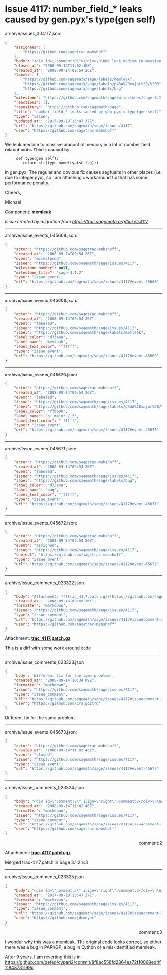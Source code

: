 # Issue 4117: number_field_* leaks caused by gen.pyx's type(gen self)

archive/issues_004117.json:
```json
{
    "assignees": [
        "https://github.com/sagetrac-mabshoff"
    ],
    "body": "<div id=\"comment:0\"></div>\n\nWe leak medium to massive amount of memory in a lot of number field related code. This is caused by\n\n```\n     def type(gen self):\n        return str(type_name(typ(self.g)))\n```\nin gen.pyx. The regular and obvious fix causes segfualts in other places (i.e. due to integer.pyx), so I am attaching a workaround fix that has some performance penalty.\n\nCheers,\n\nMichael\n\nComponent: **memleak**\n\n_Issue created by migration from https://trac.sagemath.org/ticket/4117_\n\n",
    "closed_at": "2008-09-14T11:02:46Z",
    "created_at": "2008-09-14T09:54:26Z",
    "labels": [
        "https://github.com/sagemath/sage/labels/memleak",
        "https://github.com/sagemath/sage/labels/p%3A%20major%20/%203",
        "https://github.com/sagemath/sage/labels/bug"
    ],
    "milestone": "https://github.com/sagemath/sage/milestones/sage-3.1.2",
    "reactions": [],
    "repository": "https://github.com/sagemath/sage",
    "title": "number_field_* leaks caused by gen.pyx's type(gen self)",
    "type": "issue",
    "updated_at": "2017-09-19T13:47:37Z",
    "url": "https://github.com/sagemath/sage/issues/4117",
    "user": "https://github.com/sagetrac-mabshoff"
}
```
<div id="comment:0"></div>

We leak medium to massive amount of memory in a lot of number field related code. This is caused by

```
     def type(gen self):
        return str(type_name(typ(self.g)))
```
in gen.pyx. The regular and obvious fix causes segfualts in other places (i.e. due to integer.pyx), so I am attaching a workaround fix that has some performance penalty.

Cheers,

Michael

Component: **memleak**

_Issue created by migration from https://trac.sagemath.org/ticket/4117_





---

archive/issue_events_045668.json:
```json
{
    "actor": "https://github.com/sagetrac-mabshoff",
    "created_at": "2008-09-14T09:54:26Z",
    "event": "milestoned",
    "issue": "https://github.com/sagemath/sage/issues/4117",
    "milestone_number": null,
    "milestone_title": "sage-3.1.2",
    "type": "issue_event",
    "url": "https://github.com/sagemath/sage/issues/4117#event-45668"
}
```



---

archive/issue_events_045669.json:
```json
{
    "actor": "https://github.com/sagetrac-mabshoff",
    "created_at": "2008-09-14T09:54:26Z",
    "event": "labeled",
    "issue": "https://github.com/sagemath/sage/issues/4117",
    "label": "https://github.com/sagemath/sage/labels/memleak",
    "label_color": "d73a4a",
    "label_name": "memleak",
    "label_text_color": "ffffff",
    "type": "issue_event",
    "url": "https://github.com/sagemath/sage/issues/4117#event-45669"
}
```



---

archive/issue_events_045670.json:
```json
{
    "actor": "https://github.com/sagetrac-mabshoff",
    "created_at": "2008-09-14T09:54:26Z",
    "event": "labeled",
    "issue": "https://github.com/sagemath/sage/issues/4117",
    "label": "https://github.com/sagemath/sage/labels/p%3A%20major%20/%203",
    "label_color": "ffbb00",
    "label_name": "p: major / 3",
    "label_text_color": "ffffff",
    "type": "issue_event",
    "url": "https://github.com/sagemath/sage/issues/4117#event-45670"
}
```



---

archive/issue_events_045671.json:
```json
{
    "actor": "https://github.com/sagetrac-mabshoff",
    "created_at": "2008-09-14T09:54:26Z",
    "event": "labeled",
    "issue": "https://github.com/sagemath/sage/issues/4117",
    "label": "https://github.com/sagemath/sage/labels/bug",
    "label_color": "d73a4a",
    "label_name": "bug",
    "label_text_color": "ffffff",
    "type": "issue_event",
    "url": "https://github.com/sagemath/sage/issues/4117#event-45671"
}
```



---

archive/issue_events_045672.json:
```json
{
    "actor": "https://github.com/sagetrac-mabshoff",
    "created_at": "2008-09-14T09:54:26Z",
    "event": "assigned",
    "issue": "https://github.com/sagemath/sage/issues/4117",
    "subject": "https://github.com/sagetrac-mabshoff",
    "type": "issue_event",
    "url": "https://github.com/sagemath/sage/issues/4117#event-45672"
}
```



---

archive/issue_comments_023322.json:
```json
{
    "body": "Attachment: **[trac_4117.patch.gz](https://github.com/sagemath/sage/files/ticket4117/trac_4117.patch.gz)**\n\nThis is a diff with some work around code",
    "created_at": "2008-09-14T09:55:26Z",
    "formatter": "markdown",
    "issue": "https://github.com/sagemath/sage/issues/4117",
    "type": "issue_comment",
    "url": "https://github.com/sagemath/sage/issues/4117#issuecomment-23322",
    "user": "https://github.com/sagetrac-mabshoff"
}
```

Attachment: **[trac_4117.patch.gz](https://github.com/sagemath/sage/files/ticket4117/trac_4117.patch.gz)**

This is a diff with some work around code



---

archive/issue_comments_023323.json:
```json
{
    "body": "Different fix for the same problem",
    "created_at": "2008-09-14T10:34:09Z",
    "formatter": "markdown",
    "issue": "https://github.com/sagemath/sage/issues/4117",
    "type": "issue_comment",
    "url": "https://github.com/sagemath/sage/issues/4117#issuecomment-23323",
    "user": "https://github.com/craigcitro"
}
```

Different fix for the same problem



---

archive/issue_events_045673.json:
```json
{
    "actor": "https://github.com/sagetrac-mabshoff",
    "created_at": "2008-09-14T11:02:46Z",
    "event": "closed",
    "issue": "https://github.com/sagemath/sage/issues/4117",
    "type": "issue_event",
    "url": "https://github.com/sagemath/sage/issues/4117#event-45673"
}
```



---

archive/issue_comments_023324.json:
```json
{
    "body": "<div id=\"comment:2\" align=\"right\">comment:2</div>\n\nAttachment: **[trac-4117.patch.gz](https://github.com/sagemath/sage/files/ticket4117/trac-4117.patch.gz)**\n\nMerged trac-4117.patch in Sage 3.1.2.rc3",
    "created_at": "2008-09-14T11:02:46Z",
    "formatter": "markdown",
    "issue": "https://github.com/sagemath/sage/issues/4117",
    "type": "issue_comment",
    "url": "https://github.com/sagemath/sage/issues/4117#issuecomment-23324",
    "user": "https://github.com/sagetrac-mabshoff"
}
```

<div id="comment:2" align="right">comment:2</div>

Attachment: **[trac-4117.patch.gz](https://github.com/sagemath/sage/files/ticket4117/trac-4117.patch.gz)**

Merged trac-4117.patch in Sage 3.1.2.rc3



---

archive/issue_comments_023325.json:
```json
{
    "body": "<div id=\"comment:3\" align=\"right\">comment:3</div>\n\nI wonder why this was a memleak. The original code looks correct, so either there was a bug in PARI/GP, a bug in Cython or a mis-identified memleak.\n\nAfter 9 years, I am reverting this is in https://github.com/defeo/cypari2/commit/8f8ec558fd2864ea72f10068ed4f11843731199d",
    "created_at": "2017-09-19T13:47:37Z",
    "formatter": "markdown",
    "issue": "https://github.com/sagemath/sage/issues/4117",
    "type": "issue_comment",
    "url": "https://github.com/sagemath/sage/issues/4117#issuecomment-23325",
    "user": "https://github.com/jdemeyer"
}
```

<div id="comment:3" align="right">comment:3</div>

I wonder why this was a memleak. The original code looks correct, so either there was a bug in PARI/GP, a bug in Cython or a mis-identified memleak.

After 9 years, I am reverting this is in https://github.com/defeo/cypari2/commit/8f8ec558fd2864ea72f10068ed4f11843731199d

